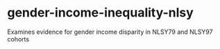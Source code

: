 # gender-income-inequality-nlsy
Examines evidence for gender income disparity in NLSY79  and NLSY97 cohorts
